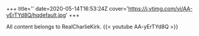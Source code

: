 +++
title=''
date=2020-05-14T16:53:24Z
cover='https://i.ytimg.com/vi/AA-yErTYd8Q/hqdefault.jpg'
+++

All content belongs to RealCharlieKirk.
{{< youtube AA-yErTYd8Q >}}
